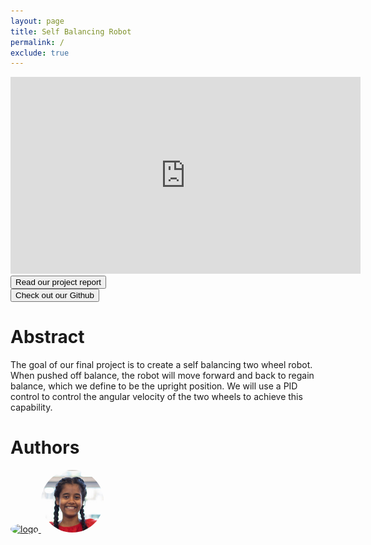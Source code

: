 ```yaml
---
layout: page
title: Self Balancing Robot
permalink: /
exclude: true
---
```


<iframe width="560" height="315" src="https://www.youtube.com/embed/tRsg7kjJD0k" title="YouTube video player" frameborder="0" allow="accelerometer; autoplay; clipboard-write; encrypted-media; gyroscope; picture-in-picture" allowfullscreen></iframe>


<form action="report">
    <input type="submit" style="text-align:center" value="Read our project report" />
</form>
<form action="https://github.com/tanvikad/balance-robot">
    <input type="submit" value="Check out our Github" />
</form>

# Abstract

The goal of our final project is to create a self balancing two wheel robot. When pushed off balance, the robot will move forward and back to regain balance, which we define to be the upright position. We will use a PID control to control the angular velocity of the two wheels to achieve this capability. 
# Authors

<div style="text-align: left">
<span>
 <a href="https://www.linkedin.com/in/eric-chen-2b8726208/" target="_blank">
  <img style="border-radius: 50%;" src="./assets/img/Eric_Chen_Image.jpg" alt = "logo" width="100" />
 </a>

  <a href="https://www.linkedin.com/in/tanvikadasari" target="_blank">
  <img style="border-radius: 50%;" src="./assets/img/Tanvika_Dasari_Image.jpg" alt = "logo" width="100" />
 </a>
</span>
</div>

